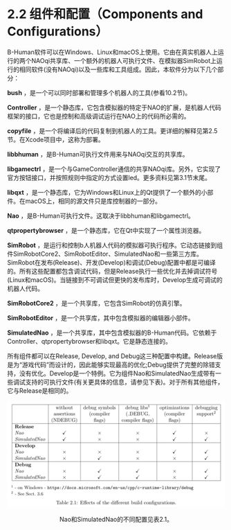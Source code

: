 # 2.2 组件和配置（Components and Configurations）

B-Human软件可以在Windows、Linux和macOS上使用。它由在真实机器人上运行的两个NAOqi共享库、一个额外的机器人可执行文件、在模拟器SimRobot上运行的相同软件(没有NAOqi)以及一些库和工具组成。因此，本软件分为以下几个部分：

**bush** ，是一个可以同时部署和管理多个机器人的工具(参看10.2节)。

**Controller** ，是一个静态库，它包含模拟器的特定于NAO的扩展，是机器人代码框架的接口，它也是控制和高级调试运行在NAO上的代码所必需的。

**copyfile**  ，是一个将编译后的代码复制到机器人的工具。更详细的解释见第2.5节。在Xcode项目中，这称为部署。

**libbhuman** ，是B-Human可执行文件用来与NAOqi交互的共享库。

**libgamectrl** ，是一个与GameController通信的共享NAOqi库。另外，它实现了官方按钮接口，并按照规则中指定的方式设置led。更多资料见第3.1节末尾。

**libqxt** ，是一个静态库，它为Windows和Linux上的Qt提供了一个额外的小部件。在macOS上，相同的源文件只是库控制器的一部分。

**Nao** ，是B-Human可执行文件。这取决于libbhuman和libgamectrl。

**qtpropertybrowser** ，是一个静态库，它在Qt中实现了一个属性浏览器。

**SimRobot**  ，是运行和控制b人机器人代码的模拟器可执行程序。它动态链接到组件SimRobotCore2、SimRobotEditor、SimulatedNao和一些第三方库。SimRobot在发布(Release)、开发(Develop)和调试(Debug)配置中都是可编译的。所有这些配置都包含调试代码，但是Release执行一些优化并去掉调试符号(Linux和macOS)。当链接到不可调试但更快的发布库时，Develop生成可调试的机器人代码。

**SimRobotCore2** ，是一个共享库，它包含SimRobot的仿真引擎。

**SimRobotEditor** ，是一个共享库，其中包含模拟器的编辑器小部件。

**SimulatedNao** ，是一个共享库，其中包含模拟器的B-Human代码。它依赖于Controller、qtpropertybrowser和libqxt。它是静态连接的。





所有组件都可以在Release, Develop, and Debug这三种配置中构建。Release版是为“游戏代码”而设计的，因此能够实现最高的优化;Debug提供了完整的除错支持，没有优化。Develop是一个特例。它为组件Nao和SimulatedNao生成带有一些调试支持的可执行文件(有关更具体的信息，请参见下表)。对于所有其他组件，它与Release是相同的。

![table2.1](../img/table2-1.png)

<center>Nao和SimulatedNao的不同配置见表2.1。</center>

